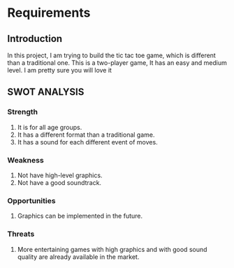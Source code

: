 # Requirements
## Introduction
In this project, I am trying to build the tic tac toe game, which is different than a traditional one. This is a two-player game, It has an easy and medium level.
I am pretty sure you will love it

## SWOT ANALYSIS
### Strength
1. It is for all age groups.
2. It has a different format than a traditional game.
3. It has a sound for each different event of moves.

### Weakness
1. Not have high-level graphics.
2. Not have a good soundtrack.
### Opportunities
1. Graphics can be implemented in the future.
### Threats
1. More entertaining games with high graphics and with good sound quality are already available in the market.



